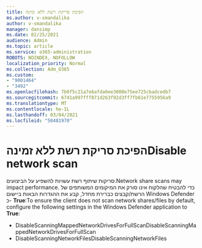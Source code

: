 ```yaml
---
title: הפיכת סריקת רשת ללא זמינה
ms.author: v-smandalika
author: v-smandalika
manager: dansimp
ms.date: 02/25/2021
audience: Admin
ms.topic: article
ms.service: o365-administration
ROBOTS: NOINDEX, NOFOLLOW
localization_priority: Normal
ms.collection: Adm_O365
ms.custom:
- "9001464"
- "3492"
ms.openlocfilehash: 7b0f5c21a7e6afda0ee3000e75ee725cbadcedb7
ms.sourcegitcommit: 6741a997fff871d263f92d3ff7fb61e7755956a9
ms.translationtype: MT
ms.contentlocale: he-IL
ms.lasthandoff: 03/04/2021
ms.locfileid: "50481970"
---
```

# <a name="disable-network-scan"></a><span data-ttu-id="f79bd-102">הפיכת סריקת רשת ללא זמינה</span><span class="sxs-lookup"><span data-stu-id="f79bd-102">Disable network scan</span></span>

<span data-ttu-id="f79bd-103">סריקות שיתוף רשת עשויות להשפיע על הביצועים.</span><span class="sxs-lookup"><span data-stu-id="f79bd-103">Network share scans may impact performance.</span></span>  <span data-ttu-id="f79bd-104">כדי להבטיח שהלקוח אינו סורק את המיקומים המשותפים של הרשת/קבצים כברירת מחדל, קבע את ההגדרות הבאות ביישום Windows Defender כ- **True**:</span><span class="sxs-lookup"><span data-stu-id="f79bd-104">To ensure the client does not scan network shares/files by default, configure the following settings in the Windows Defender application to **True**:</span></span>

- <span data-ttu-id="f79bd-105">DisableScanningMappedNetworkDrivesForFullScan</span><span class="sxs-lookup"><span data-stu-id="f79bd-105">DisableScanningMappedNetworkDrivesForFullScan</span></span>
- <span data-ttu-id="f79bd-106">DisableScanningNetworkFiles</span><span class="sxs-lookup"><span data-stu-id="f79bd-106">DisableScanningNetworkFiles</span></span>
